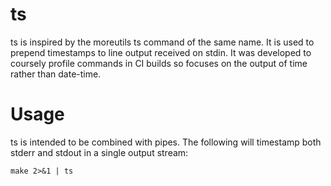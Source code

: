 ts
==

ts is inspired by the moreutils ts command of the same name. It is used to prepend
timestamps to line output received on stdin. It was developed to coursely profile
commands in CI builds so focuses on the output of time rather than date-time.

Usage
=====

ts is intended to be combined with pipes. The following will timestamp both stderr and
stdout in a single output stream:

```
make 2>&1 | ts
```
